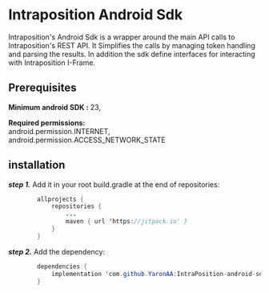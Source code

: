 # Intraposition Android Sdk
Intraposition's Android Sdk is a wrapper around the main API calls to Intraposition's REST API. It  Simplifies the calls by managing token handling and parsing the results. In addition the sdk define interfaces  for interacting with Intraposition I-Frame.
## Prerequisites
**Minimum android SDK :**   23,

**Required permissions:**  
android.permission.INTERNET, android.permission.ACCESS_NETWORK_STATE
## installation
***step 1.*** Add it in your root build.gradle at the end of repositories:
```java
		allprojects {
			repositories {
				...
				maven { url 'https://jitpack.io' }
			}
		}
```
***step 2.*** Add the dependency:
```java
		dependencies {
			implementation 'com.github.YaronAA:IntraPosition-android-sdk:Tag'
		}

